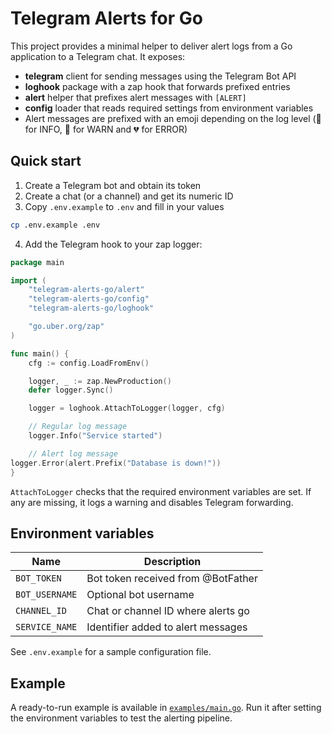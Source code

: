 # Telegram Alerts for Go

This project provides a minimal helper to deliver alert logs from a Go application to a Telegram chat. It exposes:

- **telegram** client for sending messages using the Telegram Bot API
- **loghook** package with a zap hook that forwards prefixed entries
- **alert** helper that prefixes alert messages with `[ALERT]`
- **config** loader that reads required settings from environment variables
- Alert messages are prefixed with an emoji depending on the log level
  (💚 for INFO, 💛 for WARN and 💔 for ERROR)

## Quick start

1. Create a Telegram bot and obtain its token
2. Create a chat (or a channel) and get its numeric ID
3. Copy `.env.example` to `.env` and fill in your values

```bash
cp .env.example .env
```

4. Add the Telegram hook to your zap logger:

```go
package main

import (
    "telegram-alerts-go/alert"
    "telegram-alerts-go/config"
    "telegram-alerts-go/loghook"

    "go.uber.org/zap"
)

func main() {
    cfg := config.LoadFromEnv()

    logger, _ := zap.NewProduction()
    defer logger.Sync()

    logger = loghook.AttachToLogger(logger, cfg)

    // Regular log message
    logger.Info("Service started")

    // Alert log message
logger.Error(alert.Prefix("Database is down!"))
}
```

`AttachToLogger` checks that the required environment variables are set. If any
are missing, it logs a warning and disables Telegram forwarding.

## Environment variables

| Name           | Description                         |
|----------------|-------------------------------------|
| `BOT_TOKEN`    | Bot token received from @BotFather  |
| `BOT_USERNAME` | Optional bot username               |
| `CHANNEL_ID`   | Chat or channel ID where alerts go  |
| `SERVICE_NAME` | Identifier added to alert messages  |

See `.env.example` for a sample configuration file.

## Example

A ready-to-run example is available in [`examples/main.go`](examples/main.go).
Run it after setting the environment variables to test the alerting pipeline.

